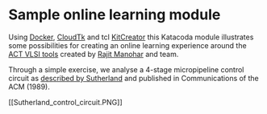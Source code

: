 # Sample online learning module

Using [Docker](https://docker.com), [CloudTk](http://cloudtk.tcl-lang.org/) and tcl [KitCreator](http://kitcreator.rkeene.org/) this
Katacoda module illustrates some possibilities for creating an online learning experience around the [ACT VLSI tools](https://avlsi.csl.yale.edu/act/doku.php)
created by [Rajit Manohar](https://csl.yale.edu/~rajit/) and team.

Through a simple exercise, we analyse a 4-stage micropipeline control circuit as [described by Sutherland](https://dl.acm.org/doi/pdf/10.1145/63526.63532)
and published in Communications of the ACM (1989).

[[Sutherland_control_circuit.PNG]]
